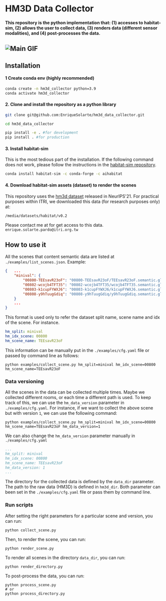 # HM3D Data Collector
#### This repository is the python implementation that: (1) accesses to habitat-sim, (2) allows the user to collect data, (3) renders data (different sensor modalities), and (4) post-processes the data.
![Main GIF](assets/main.gif)
---
## Installation
#### 1 Create conda env (highly recommended)
```bash
conda create -n hm3d_collector python=3.9 
conda activate hm3d_collector
```

#### 2. Clone and install the repository as a python library
```bash
git clone git@github.com:EnriqueSolarte/hm3d_data_collector.git

cd hm3d_data_collector

pip install -e . #for development
pip install . #for production
```

#### 3. Install habitat-sim
This is the most tedious part of the installation. If the following command does not work, please follow the instructions in the [habitat-sim repository](https://arc.net/l/quote/qolneuio). 

```bash
conda install habitat-sim -c conda-forge -c aihabitat
``` 

#### 4. Download habitat-sim assets (dataset) to render the scenes

This repository uses the [hm3d dataset](https://aihabitat.org/datasets/hm3d/) released in NeurIPS'21. For practical purposes within ITRI, we downloaded this data (for research purposes only) at:
```
/media/datasets/habitat/v0.2
```
Please contact me at for get access to this data. `enrique.solarte.pardo@itri.org.tw`

## How to use it

All the scenes that content semantic data are listed at `./examples/list_scenes.json`. Example:
```json
{   ...
	"minival": {
		"00800-TEEsavR23oF": "00800-TEEsavR23oF/TEEsavR23oF.semantic.glb",
		"00802-wcojb4TFT35": "00802-wcojb4TFT35/wcojb4TFT35.semantic.glb",
		"00803-k1cupFYWXJ6": "00803-k1cupFYWXJ6/k1cupFYWXJ6.semantic.glb",
		"00808-y9hTuugGdiq": "00808-y9hTuugGdiq/y9hTuugGdiq.semantic.glb"
	}
    ...
}
```
This format is used only to refer the dataset split name, scene name and idx of the scene. For instance. 
```yaml
hm_split: minival
hm_idx_scene: 00800
hm_scene_name: TEEsavR23oF 
```
This information can be manually put in the `./examples/cfg.yaml` file or passed by command line as follows:

```shell
python examples/collect_scene.py hm_split=minival hm_idx_scene=00800 hm_scene_name=TEEsavR23oF
```

### Data versioning

All the scenes in the data can be collected multiple times. Maybe we collected different rooms, or each time a different path is used. To keep track of this, we can use the `hm_data_version` parameter in `./examples/cfg.yaml`. For instance, if we want to collect the above scene but with version `1`, we can use the following command:

```shell
python examples/collect_scene.py hm_split=minival hm_idx_scene=00800 hm_scene_name=TEEsavR23oF hm_data_version=1
```
We can also change the `hm_data_version` parameter manually in `./examples/cfg.yaml`

```yaml
...
hm_split: minival
hm_idx_scene: 00800
hm_scene_name: TEEsavR23oF 
hm_data_version: 1
...
```
The directory for the collected data is defined by the `data_dir` parameter. The path to the raw data (HM3D) is defined in `hm3d_dir`. Both parameter can been set in the `./examples/cfg.yaml` file or pass them by command line.

### Run scripts
After setting the right parameters for a particular scene and version, you can run:

```shel
python collect_scene.py
``` 
Then, to render the scene, you can run:

```shell
python render_scene.py
```
To render all scenes in the directory `data_dir`, you can run:

```shell
python render_directory.py
```

To post-process the data, you can run:

```shell
python process_scene.py
# or
python process_directory.py
```



